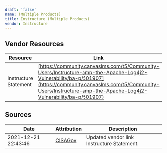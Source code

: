 ```yaml
---
draft: 'false'
name: (Multiple Products)
title: Instructure (Multiple Products)
vendor: Instructure
---
```


## Vendor Resources
| Resource | Link |
| --- | --- |
| Instructure Statement | [https://community.canvaslms.com/t5/Community-Users/Instructure-amp-the-Apache-Log4j2-Vulnerability/ba-p/501907](https://community.canvaslms.com/t5/Community-Users/Instructure-amp-the-Apache-Log4j2-Vulnerability/ba-p/501907) |



## Sources
| Date | Attribution | Description |
| --- | --- | --- |
| 2021-12-21 22:43:46 | [CISAGov](https://raw.githubusercontent.com/cisagov/log4j-affected-db/develop/README.md) | Updated vendor link Instructure Statement.  |
